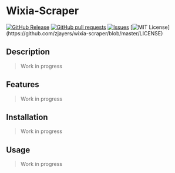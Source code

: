 # Wixia-Scraper
[![GitHub Release](https://img.shields.io/github/release/zjayers/wixia-scraper.svg?style=flat)](https://github.com/zjayers/wixia-scraper/releases)
[![GitHub pull requests](https://img.shields.io/github/issues-pr/zjayers/wixia-scraper.svg?style=flat)](https://github.com/zjayers/wixia-scraper/pulls)
[![Issues](https://img.shields.io/github/issues-raw/zjayers/wixia-scraper.svg?maxAge=25000)](https://github.com/zjayers/wixia-scraper/issues)
[![MIT License](https://img.shields.io/apm/l/atomic-ui.svg?)](https://github.com/zjayers/wixia-scraper/blob/master/LICENSE)

## Description

> Work in progress

## Features

> Work in progress

## Installation

> Work in progress

## Usage

> Work in progress
